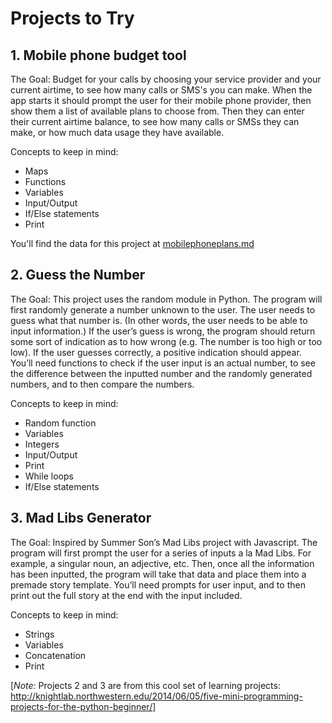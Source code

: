 # Projects to Try

## 1. Mobile phone budget tool

The Goal: Budget for your calls by choosing your service provider and your current airtime, to see how many calls or SMS's you can make.
When the app starts it should prompt the user for their mobile phone provider, then show them a list of available plans to choose from. Then they can enter their current airtime balance, to see how many calls or SMSs they can make, or how much data usage they have available.

Concepts to keep in mind:

* Maps
* Functions
* Variables
* Input/Output
* If/Else statements
* Print

You'll find the data for this project at [mobilephoneplans.md](/mobilephoneplans.md)

## 2. Guess the Number

The Goal: This project uses the random module in Python. The program will first randomly generate a number unknown to the user. The user needs to guess what that number is. (In other words, the user needs to be able to input information.) If the user’s guess is wrong, the program should return some sort of indication as to how wrong (e.g. The number is too high or too low). If the user guesses correctly, a positive indication should appear. You’ll need functions to check if the user input is an actual number, to see the difference between the inputted number and the randomly generated numbers, and to then compare the numbers.

Concepts to keep in mind:

* Random function
* Variables
* Integers
* Input/Output
* Print
* While loops
* If/Else statements


## 3. Mad Libs Generator

The Goal: Inspired by Summer Son’s Mad Libs project with Javascript. The program will first prompt the user for a series of inputs a la Mad Libs. For example, a singular noun, an adjective, etc. Then, once all the information has been inputted, the program will take that data and place them into a premade story template. You’ll need prompts for user input, and to then print out the full story at the end with the input included.

Concepts to keep in mind:

* Strings
* Variables
* Concatenation
* Print


[*Note:* Projects 2 and 3 are from this cool set of learning projects:  http://knightlab.northwestern.edu/2014/06/05/five-mini-programming-projects-for-the-python-beginner/]
